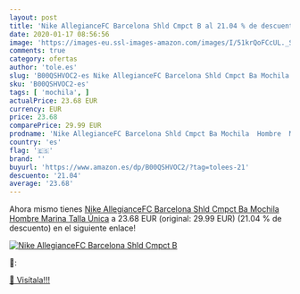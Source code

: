 ```yaml
---
layout: post
title: 'Nike AllegianceFC Barcelona Shld Cmpct B al 21.04 % de descuento'
date: 2020-01-17 08:56:56
image: 'https://images-eu.ssl-images-amazon.com/images/I/51krQoFCcUL._SL400_.jpg'
comments: true
category: ofertas
author: 'tole.es'
slug: 'B00QSHVOC2-es Nike AllegianceFC Barcelona Shld Cmpct Ba Mochila Hombre...'
sku: 'B00QSHVOC2-es'
tags: [ 'mochila', ]
actualPrice: 23.68 EUR
currency: EUR
price: 23.68
comparePrice: 29.99 EUR
prodname: 'Nike AllegianceFC Barcelona Shld Cmpct Ba Mochila  Hombre  Marina  Talla Única'
country: 'es'
flag: '🇪🇸'
brand: ''
buyurl: 'https://www.amazon.es/dp/B00QSHVOC2/?tag=tolees-21'
descuento: '21.04'
average: '23.68'
---
```


Ahora mismo tienes [Nike AllegianceFC Barcelona Shld Cmpct Ba Mochila  Hombre  Marina  Talla Única](https://www.amazon.es/dp/B00QSHVOC2/?tag=tolees-21) a 23.68 EUR (original: 29.99 EUR) (21.04 %  de descuento) en el siguiente enlace!

[![Nike AllegianceFC Barcelona Shld Cmpct B](https://images-eu.ssl-images-amazon.com/images/I/51krQoFCcUL._SL400_.jpg)](https://www.amazon.es/dp/B00QSHVOC2/?tag=tolees-21)

🔎:


[🛒 Visítala!!!](https://www.amazon.es/dp/B00QSHVOC2/?tag=tolees-21)
